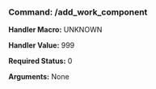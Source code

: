 ### Command: /add_work_component

**Handler Macro:** UNKNOWN

**Handler Value:** 999

**Required Status:** 0

**Arguments:**
None
